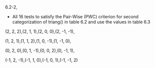 6.2-2,

- All 16 tests to satisfy the Pair-Wise (PWC) criterion for second categorization of triang() in table 6.2 and use the values in table 6.3

(2, 2, 2),(2, 1, 1),(2, 0, 0),(2, -1, -1),

(1, 2, 1),(1, 1, 2),(1, 0, -1),(1, -1, 0),

(0, 2, 0),(0, 1, -1),(0, 0, 2),(0, -1, 1),

(-1, 2, -1),(-1, 1, 0),(-1, 0, 1),(-1, -1, 2)